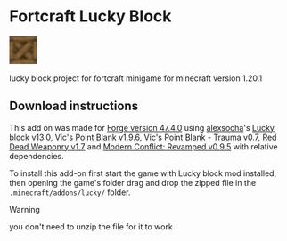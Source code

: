 # Fortcraft Lucky Block
<img src="assets/lucky/textures/block/fortcraft_lucky_block.png" alt="Logo" width="50" height="50">

lucky block project for fortcraft minigame for minecraft version 1.20.1

## Download instructions

This add on was made for [Forge version 47.4.0](https://files.minecraftforge.net/net/minecraftforge/forge/index_1.20.1.html) using [alexsocha](https://github.com/alexsocha)'s [Lucky block v13.0](https://www.curseforge.com/minecraft/mc-mods/lucky-block/files/4817267), [Vic's Point Blank v1.9.6](https://www.curseforge.com/minecraft/mc-mods/vics-point-blank/files/6012485), [Vic's Point Blank - Trauma v0.7](https://www.curseforge.com/minecraft/customization/vics-point-blank-trauma/files/6471350), [Red Dead Weaponry v1.7](https://www.curseforge.com/minecraft/customization/red-dead-weaponry/files/6024417) and [Modern Conflict: Revamped v0.9.5](https://www.curseforge.com/minecraft/customization/modern-conflict-rearmed/files/6560829) with relative dependencies.

To install this add-on first start the game with Lucky block mod installed, then opening the game's folder drag and drop the zipped file in the `.minecraft/addons/lucky/` folder.

>[!WARNING]
>you don't need to unzip the file for it to work
